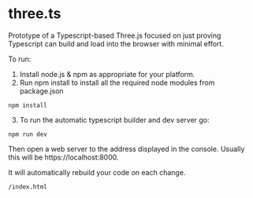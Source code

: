 # three.ts

Prototype of a Typescript-based Three.js focused on just proving Typescript can build and load into the browser with minimal effort.

To run:

1. Install node.js & npm as appropriate for your platform.
2. Run npm install to install all the required node modules from package.json

```
npm install
```
 
3. To run the automatic typescript builder and dev server go:

```
npm run dev
```
 
Then open a web server to the address displayed in the console.  Usually this will be https://localhost:8000.

It will automatically rebuild your code on each change.

```
/index.html
```

